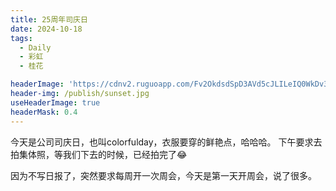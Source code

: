 ```yaml
---
title: 25周年司庆日
date: 2024-10-18
tags:
  - Daily
  - 彩虹
  - 桂花

headerImage: 'https://cdnv2.ruguoapp.com/Fv2OkdsdSpD3AVd5cJLILeIQ0WkDv3.jpg'
header-img: /publish/sunset.jpg
useHeaderImage: true
headerMask: 0.4
---
```


今天是公司司庆日，也叫colorfulday，衣服要穿的鲜艳点，哈哈哈。
下午要求去拍集体照，等我们下去的时候，已经拍完了😂

因为不写日报了，突然要求每周开一次周会，今天是第一天开周会，说了很多。
